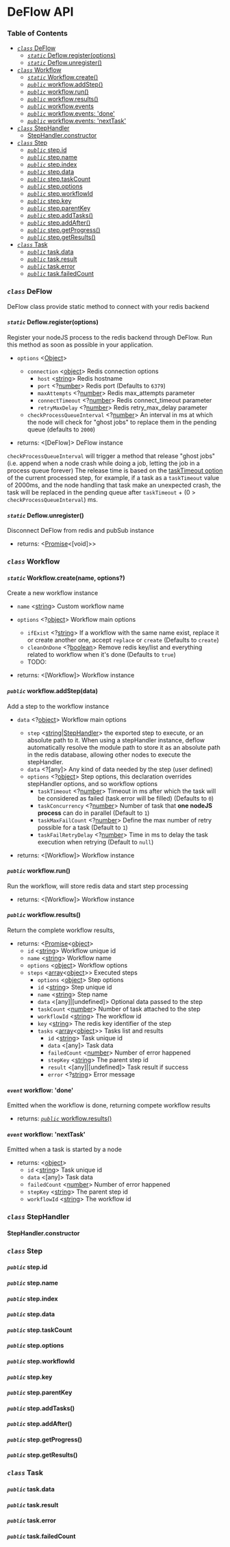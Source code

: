 # DeFlow API

### Table of Contents

<!-- toc -->

- [_`class`_ DeFlow](#_class_-deflow)
  * [_`static`_ Deflow.register(options)](#_static_-deflowregisteroptions)
  * [_`static`_ Deflow.unregister()](#_static_-deflowunregister)
- [_`class`_ Workflow](#_class_-workflow)
  * [_`static`_ Workflow.create()](#_static_-workflowcreate)
  * [_`public`_ workflow.addStep()](#_public_-workflowaddstep)
  * [_`public`_ workflow.run()](#_public_-workflowrun)
  * [_`public`_ workflow.results()](#_public_-workflowresults)
  * [_`public`_ workflow.events](#_public_-workflowevents)
  * [_`public`_ workflow.events: 'done'](#_public_-workflowevents-done)
  * [_`public`_ workflow.events: 'nextTask'](#_public_-workflowevents-nexttask)
- [_`class`_ StepHandler](#_class_-stephandler)
  * [StepHandler.constructor](#stephandlerconstructor)
- [_`class`_ Step](#_class_-step)
  * [_`public`_ step.id](#_public_-stepid)
  * [_`public`_ step.name](#_public_-stepname)
  * [_`public`_ step.index](#_public_-stepindex)
  * [_`public`_ step.data](#_public_-stepdata)
  * [_`public`_ step.taskCount](#_public_-steptaskcount)
  * [_`public`_ step.options](#_public_-stepoptions)
  * [_`public`_ step.workflowId](#_public_-stepworkflowid)
  * [_`public`_ step.key](#_public_-stepkey)
  * [_`public`_ step.parentKey](#_public_-stepparentkey)
  * [_`public`_ step.addTasks()](#_public_-stepaddtasks)
  * [_`public`_ step.addAfter()](#_public_-stepaddafter)
  * [_`public`_ step.getProgress()](#_public_-stepgetprogress)
  * [_`public`_ step.getResults()](#_public_-stepgetresults)
- [_`class`_ Task](#_class_-task)
  * [_`public`_ task.data](#_public_-taskdata)
  * [_`public`_ task.result](#_public_-taskresult)
  * [_`public`_ task.error](#_public_-taskerror)
  * [_`public`_ task.failedCount](#_public_-taskfailedcount)

<!-- tocstop -->

### _`class`_ DeFlow

DeFlow class provide static method to connect with your redis backend

#### _`static`_ Deflow.register(options) 

Register your nodeJS process to the redis backend through DeFlow.
Run this method as soon as possible in your application.

- `options` <[Object]>

  - `connection` <[object]> Redis connection options
    - `host` <[string]> Redis hostname
    - `port` <?[number]> Redis port (Defaults to `6379`)
    - `maxAttempts` <?[number]> Redis max_attempts parameter
    - `connectTimeout` <?[number]> Redis connect_timeout parameter
    - `retryMaxDelay` <?[number]> Redis retry_max_delay parameter
  - `checkProcessQueueInterval` <?[number]> An interval in ms at which the node will check for "ghost jobs" to replace them in the pending queue (defaults to `2000`)

- returns: <[DeFlow]> DeFlow instance

`checkProcessQueueInterval` will trigger a method that release "ghost jobs" (i.e. append when a node crash while doing a job, letting the job in a process queue forever)
The release time is based on the [taskTimeout option](#step.options) of the current processed step, for example, if a task as a `taskTimeout` value of 2000ms, and the node handling that task make an unexpected crash, the task will be replaced in the pending queue after `taskTimeout` + (0 > `checkProcessQueueInterval`) ms.

#### _`static`_ Deflow.unregister()

Disconnect DeFlow from redis and pubSub instance

- returns: <[Promise]<[void]>>

### _`class`_ Workflow

#### _`static`_ Workflow.create(name, options?)
Create a new workflow instance 

- `name` <[string]> Custom workflow name
- `options` <?[object]> Workflow main options
    - `ifExist` <?[string]> If a workflow with the same name exist, replace it or create another one, accept `replace` or `create` (Defaults to `create`)
    - `cleanOnDone` <?[boolean]> Remove redis key/list and everything related to workflow when it's done (Defaults to `true`)
    - TODO:
   
- returns: <[Workflow]> Workflow instance


#### _`public`_ workflow.addStep(data)

Add a step to the workflow instance 

- `data` <?[object]> Workflow main options
    - `step` <[string]|[StepHandler](#_class_-stephandler)> the exported step to execute, or an absolute path to it. When using a stepHandler instance, deflow automatically resolve the module path to store it as an absolute path in the redis database, allowing other nodes to execute the stepHandler.
    - `data` <?[any]> Any kind of data needed by the step (user defined)
    - `options` <?[object]> Step options, this declaration overrides stepHandler options, and so workflow options
        - `taskTimeout` <?[number]> Timeout in ms after which the task will be considered as failed (task.error will be filled) (Defaults to `0`)
        - `taskConcurrency` <?[number]> Number of task that **one nodeJS process** can do in parallel (Default to `1`)
        - `taskMaxFailCount` <?[number]> Define the max number of retry possible for a task (Default to `1`)
        - `taskFailRetryDelay` <?[number]> Time in ms to delay the task execution when retrying (Default to `null`)
      
- returns: <[Workflow]> Workflow instance

#### _`public`_ workflow.run()

Run the workflow, will store redis data and start step processing 

- returns: <[Workflow]> Workflow instance

#### _`public`_ workflow.results()

Return the complete workflow results,

- returns: <[Promise]<[object]>
  - `id` <[string]> Workflow unique id
  - `name` <[string]> Workflow name
  - `options` <[object]> Workflow options
  - `steps` <[array]<[object]>> Executed steps
    - `options` <[object]> Step options
    - `id` <[string]> Step unique id
    - `name` <[string]> Step name
    - `data` <[any]|[undefined]> Optional data passed to the step
    - `taskCount` <[number]> Number of task attached to the step
    - `workflowId` <[string]> The workflow id
    - `key` <[string]> The redis key identifier of the step
    - `tasks` <[array]<[object]>> Tasks list and results 
        - `id` <[string]> Task unique id
        - `data` <[any]> Task data 
        - `failedCount` <[number]> Number of error happened
        - `stepKey` <[string]> The parent step id
        - `result` <[any]|[undefined]> Task result if success
        - `error` <?[string]> Error message

#### _`event`_ workflow: 'done'

Emitted when the workflow is done, returning compete workflow results

- returns: [_`public`_ workflow.results()](#_public_-workflowresults)

#### _`event`_ workflow: 'nextTask'

Emitted when a task is started by a node

- returns: <[object]>
    - `id` <[string]> Task unique id
    - `data` <[any]> Task data 
    - `failedCount` <[number]> Number of error happened
    - `stepKey` <[string]> The parent step id
    - `workflowId` <[string]> The workflow id

### _`class`_ StepHandler

#### StepHandler.constructor

### _`class`_ Step

#### _`public`_ step.id

#### _`public`_ step.name

#### _`public`_ step.index

#### _`public`_ step.data

#### _`public`_ step.taskCount

#### _`public`_ step.options

#### _`public`_ step.workflowId

#### _`public`_ step.key

#### _`public`_ step.parentKey

#### _`public`_ step.addTasks()

#### _`public`_ step.addAfter()

#### _`public`_ step.getProgress()

#### _`public`_ step.getResults()

### _`class`_ Task

#### _`public`_ task.data

#### _`public`_ task.result

#### _`public`_ task.error

#### _`public`_ task.failedCount





[axnode]: #accessibilitysnapshotoptions 'AXNode'
[accessibility]: #class-accessibility 'Accessibility'
[array]: https://developer.mozilla.org/en-US/docs/Web/JavaScript/Reference/Global_Objects/Array 'Array'
[body]: #class-body 'Body'
[browsercontext]: #class-browsercontext 'BrowserContext'
[browserfetcher]: #class-browserfetcher 'BrowserFetcher'
[browser]: #class-browser 'Browser'
[buffer]: https://nodejs.org/api/buffer.html#buffer_class_buffer 'Buffer'
[cdpsession]: #class-cdpsession 'CDPSession'
[childprocess]: https://nodejs.org/api/child_process.html 'ChildProcess'
[connectiontransport]: ../src/WebSocketTransport.js 'ConnectionTransport'
[consolemessage]: #class-consolemessage 'ConsoleMessage'
[coverage]: #class-coverage 'Coverage'
[dialog]: #class-dialog 'Dialog'
[elementhandle]: #class-elementhandle 'ElementHandle'
[element]: https://developer.mozilla.org/en-US/docs/Web/API/element 'Element'
[error]: https://nodejs.org/api/errors.html#errors_class_error 'Error'
[executioncontext]: #class-executioncontext 'ExecutionContext'
[filechooser]: #class-filechooser 'FileChooser'
[frame]: #class-frame 'Frame'
[jshandle]: #class-jshandle 'JSHandle'
[keyboard]: #class-keyboard 'Keyboard'
[map]: https://developer.mozilla.org/en-US/docs/Web/JavaScript/Reference/Global_Objects/Map 'Map'
[mouse]: #class-mouse 'Mouse'
[object]: https://developer.mozilla.org/en-US/docs/Web/JavaScript/Reference/Global_Objects/Object 'Object'
[page]: #class-page 'Page'
[promise]: https://developer.mozilla.org/en-US/docs/Web/JavaScript/Reference/Global_Objects/Promise 'Promise'
[httprequest]: #class-httprequest 'HTTPRequest'
[httpresponse]: #class-httpresponse 'HTTPResponse'
[securitydetails]: #class-securitydetails 'SecurityDetails'
[serializable]: https://developer.mozilla.org/en-US/docs/Web/JavaScript/Reference/Global_Objects/JSON/stringify#Description 'Serializable'
[target]: #class-target 'Target'
[timeouterror]: #class-timeouterror 'TimeoutError'
[touchscreen]: #class-touchscreen 'Touchscreen'
[tracing]: #class-tracing 'Tracing'
[uievent.detail]: https://developer.mozilla.org/en-US/docs/Web/API/UIEvent/detail 'UIEvent.detail'
[uskeyboardlayout]: ../src/common/USKeyboardLayout.ts 'USKeyboardLayout'
[unixtime]: https://en.wikipedia.org/wiki/Unix_time 'Unix Time'
[webworker]: #class-webworker 'Worker'
[boolean]: https://developer.mozilla.org/en-US/docs/Web/JavaScript/Data_structures#Boolean_type 'Boolean'
[function]: https://developer.mozilla.org/en-US/docs/Web/JavaScript/Reference/Global_Objects/Function 'Function'
[iterator]: https://developer.mozilla.org/en-US/docs/Web/JavaScript/Reference/Iteration_protocols 'Iterator'
[number]: https://developer.mozilla.org/en-US/docs/Web/JavaScript/Data_structures#Number_type 'Number'
[origin]: https://developer.mozilla.org/en-US/docs/Glossary/Origin 'Origin'
[selector]: https://developer.mozilla.org/en-US/docs/Web/CSS/CSS_Selectors 'selector'
[stream.readable]: https://nodejs.org/api/stream.html#stream_class_stream_readable 'stream.Readable'
[string]: https://developer.mozilla.org/en-US/docs/Web/JavaScript/Data_structures#String_type 'String'
[symbol]: https://developer.mozilla.org/en-US/docs/Web/JavaScript/Data_structures#Symbol_type 'Symbol'
[xpath]: https://developer.mozilla.org/en-US/docs/Web/XPath 'xpath'
[customqueryhandler]: #interface-customqueryhandler 'CustomQueryHandler'
